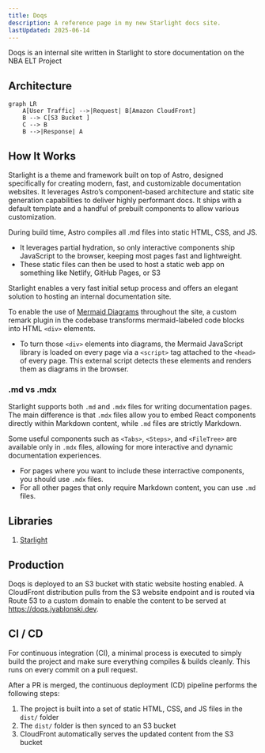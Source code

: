 ```yaml
---
title: Doqs
description: A reference page in my new Starlight docs site.
lastUpdated: 2025-06-14
---
```



Doqs is an internal site written in Starlight to store documentation on the NBA ELT Project

## Architecture

``` mermaid
graph LR
    A[User Traffic] -->|Request| B[Amazon CloudFront]
    B --> C[S3 Bucket ]
    C --> B
    B -->|Response| A

```

## How It Works

Starlight is a theme and framework built on top of Astro, designed specifically for creating modern, fast, and customizable documentation websites. It leverages Astro’s component-based architecture and static site generation capabilities to deliver highly performant docs. It ships with a default template and a handful of prebuilt components to allow various customization.

During build time, Astro compiles all .md files into static HTML, CSS, and JS.

- It leverages partial hydration, so only interactive components ship JavaScript to the browser, keeping most pages fast and lightweight.
- These static files can then be used to host a static web app on something like Netlify, GitHub Pages, or S3

Starlight enables a very fast initial setup process and offers an elegant solution to hosting an internal documentation site.

To enable the use of [Mermaid Diagrams](https://mermaid.js.org/) throughout the site, a custom remark plugin in the codebase transforms mermaid-labeled code blocks into HTML `<div>` elements. 

- To turn those `<div>` elements into diagrams, the Mermaid JavaScript library is loaded on every page via a `<script>` tag attached to the `<head>` of every page. This external script detects these elements and renders them as diagrams in the browser.

### .md vs .mdx

Starlight supports both `.md` and `.mdx` files for writing documentation pages. The main difference is that `.mdx` files allow you to embed React components directly within Markdown content, while `.md` files are strictly Markdown.

Some useful components such as `<Tabs>`, `<Steps>`, and `<FileTree>` are available only in `.mdx` files, allowing for more interactive and dynamic documentation experiences.

- For pages where you want to include these interractive components, you should use `.mdx` files.
- For all other pages that only require Markdown content, you can use `.md` files.


## Libraries

1. [Starlight](https://starlight.astro.build/)

## Production

Doqs is deployed to an S3 bucket with static website hosting enabled. A CloudFront distribution pulls from the S3 website endpoint and is routed via Route 53 to a custom domain to enable the content to be served at https://doqs.jyablonski.dev.

## CI / CD

For continuous integration (CI), a minimal process is executed to simply build the project and make sure everything compiles & builds cleanly. This runs on every commit on a pull request.

After a PR is merged, the continuous deployment (CD) pipeline performs the following steps:

1. The project is built into a set of static HTML, CSS, and JS files in the `dist/` folder
2. The `dist/` folder is then synced to an S3 bucket
3. CloudFront automatically serves the updated content from the S3 bucket
